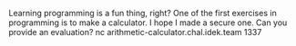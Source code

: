 Learning programming is a fun thing, right? One of the first exercises in programming is to make a calculator. I hope I made a secure one. Can you provide an evaluation?
nc arithmetic-calculator.chal.idek.team 1337